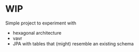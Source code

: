 # WIP
Simple project to experiment with

* hexagonal architecture
* vavr
* JPA with tables that (might) resemble an existing schema
